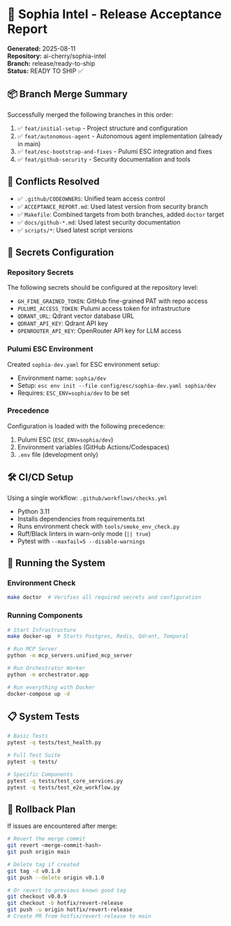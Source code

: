 # 🚀 Sophia Intel - Release Acceptance Report

**Generated:** 2025-08-11  
**Repository:** ai-cherry/sophia-intel  
**Branch:** release/ready-to-ship  
**Status:** READY TO SHIP ✅

## 📦 Branch Merge Summary

Successfully merged the following branches in this order:
1. ✅ `feat/initial-setup` - Project structure and configuration
2. ✅ `feat/autonomous-agent` - Autonomous agent implementation (already in main)
3. ✅ `feat/esc-bootstrap-and-fixes` - Pulumi ESC integration and fixes
4. ✅ `feat/github-security` - Security documentation and tools

## 🔄 Conflicts Resolved

- ✅ `.github/CODEOWNERS`: Unified team access control
- ✅ `ACCEPTANCE_REPORT.md`: Used latest version from security branch
- ✅ `Makefile`: Combined targets from both branches, added `doctor` target
- ✅ `docs/github-*.md`: Used latest security documentation
- ✅ `scripts/*`: Used latest script versions

## 🔐 Secrets Configuration

### Repository Secrets
The following secrets should be configured at the repository level:
- `GH_FINE_GRAINED_TOKEN`: GitHub fine-grained PAT with repo access
- `PULUMI_ACCESS_TOKEN`: Pulumi access token for infrastructure
- `QDRANT_URL`: Qdrant vector database URL
- `QDRANT_API_KEY`: Qdrant API key
- `OPENROUTER_API_KEY`: OpenRouter API key for LLM access

### Pulumi ESC Environment
Created `sophia-dev.yaml` for ESC environment setup:
- Environment name: `sophia/dev`
- Setup: `esc env init --file config/esc/sophia-dev.yaml sophia/dev`
- Requires: `ESC_ENV=sophia/dev` to be set

### Precedence
Configuration is loaded with the following precedence:
1. Pulumi ESC (`ESC_ENV=sophia/dev`)
2. Environment variables (GitHub Actions/Codespaces)
3. `.env` file (development only)

## 🛠️ CI/CD Setup

Using a single workflow: `.github/workflows/checks.yml`
- Python 3.11
- Installs dependencies from requirements.txt
- Runs environment check with `tools/smoke_env_check.py`
- Ruff/Black linters in warn-only mode (`|| true`)
- Pytest with `--maxfail=5 --disable-warnings`

## 🚀 Running the System

### Environment Check
```bash
make doctor  # Verifies all required secrets and configuration
```

### Running Components
```bash
# Start Infrastructure
make docker-up  # Starts Postgres, Redis, Qdrant, Temporal

# Run MCP Server
python -m mcp_servers.unified_mcp_server

# Run Orchestrator Worker
python -m orchestrator.app

# Run everything with Docker
docker-compose up -d
```

## 📋 System Tests

```bash
# Basic Tests
pytest -q tests/test_health.py

# Full Test Suite
pytest -q tests/

# Specific Components
pytest -q tests/test_core_services.py
pytest -q tests/test_e2e_workflow.py
```

## 🔄 Rollback Plan

If issues are encountered after merge:

```bash
# Revert the merge commit
git revert <merge-commit-hash>
git push origin main

# Delete tag if created
git tag -d v0.1.0
git push --delete origin v0.1.0

# Or revert to previous known good tag
git checkout v0.0.9
git checkout -b hotfix/revert-release
git push -u origin hotfix/revert-release
# Create PR from hotfix/revert-release to main
```
